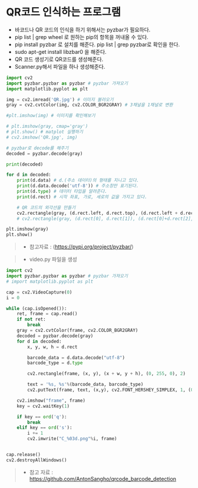 # QR코드 인식하는 프로그램
* 바코드나 QR 코드의 인식을 하기 위해서는 pyzbar가 필요하다.
* pip list | grep wheel 로 원하는 pip의 항목을 꺼내올 수 있다.
* pip install pyzbar 로 설치를 해준다. pip list | grep pyzbar로 확인을 한다.
* sudo apt-get install libzbar0 을 해준다.
* QR 코드 생성기로 QR코드를 생성해준다.
* Scanner.py해서 파일을 하나 생성해준다.

```python
import cv2
import pyzbar.pyzbar as pyzbar # pyzbar 가져오기
import matplotlib.pyplot as plt

img = cv2.imread('QR.jpg') # 이미지 불러오기
gray = cv2.cvtColor(img, cv2.COLOR_BGR2GRAY) # 3채널을 1채널로 변환

#plt.imshow(img) # 이미지를 확인해보기

# plt.imshow(gray, cmap='gray')
# plt.show() # matplot 실행하기
# cv2.imshow('QR.jpg', img)

# pyzbar로 decode를 해주기
decoded = pyzbar.decode(gray)

print(decoded)

for d in decoded:
    print(d.data) # d.(주소 데이터)의 형태를 지니고 있다.
    print(d.data.decode('utf-8')) # 주소창만 표기된다.
    print(d.type) # 데이터 타입을 알려준다.
    print(d.rect) # 시작 좌표, 가로, 세로의 값을 가지고 있다.

    # QR 코드의 외각선을 만들기
    cv2.rectangle(gray, (d.rect.left, d.rect.top), (d.rect.left + d.rect.height, d.rect.top + d.rect.width), (0, 0, 255), 2)
    # cv2.rectangle(gray, (d.rect[0], d.rect[1]), (d.rect[0]+d.rect[2], d.rect[1]+d.rect[3]), (0, 0, 255), 10)

plt.imshow(gray)
plt.show()
```

> * 참고자료 : (https://pypi.org/project/pyzbar/)

> * video.py 파일을 생성

```python
import cv2
import pyzbar.pyzbar as pyzbar # pyzbar 가져오기
# import matplotlib.pyplot as plt

cap = cv2.VideoCapture(0)
i = 0

while (cap.isOpened()):
    ret, frame = cap.read()
    if not ret:
        break
    gray = cv2.cvtColor(frame, cv2.COLOR_BGR2GRAY)
    decoded = pyzbar.decode(gray)
    for d in decoded:
        x, y, w, h = d.rect

        barcode_data = d.data.decode("utf-8")
        barcode_type = d.type

        cv2.rectangle(frame, (x, y), (x + w, y + h), (0, 255, 0), 2)

        text = '%s, %s'%(barcode_data, barcode_type)
        cv2.putText(frame, text, (x,y), cv2.FONT_HERSHEY_SIMPLEX, 1, (0, 255, 255),2, cv2.LINE_AA)

    cv2.imshow("frame", frame)
    key = cv2.waitKey(1)

    if key == ord('q'):
        break
    elif key == ord('s'):
        i += 1
        cv2.imwrite("C_%03d.png"%i, frame)


cap.release()
cv2.destroyAllWindows()

```
 > * 참고 자료 : https://github.com/AntonSangho/qrcode_barcode_detection






















